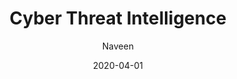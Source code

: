 ---
layout: post
title: "Cyber Threat Intelligence"
date: 2020-04-01
tags:
  - CSOL
author: Naveen
avatar: assets/img/favicon.ico
category: usdpaper
---